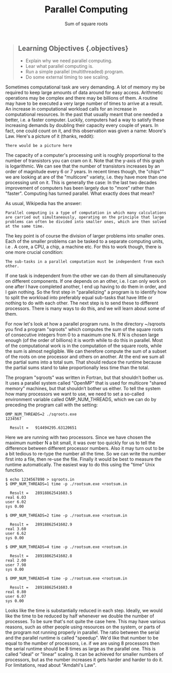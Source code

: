 ﻿---
layout: page
title: Parallel Computing
subtitle: Sum of square roots
minutes: 20
---
> ## Learning Objectives {.objectives}
>
> *   Explain why we need parallel computing.
> *   Lear what parallel computing is.
> *   Run a simple parallel (multithreaded) program.
> *   Do some external timing to see scaling.

Sometimes computational task are very demanding. A lot of memory my be required to keep large amounts of data around for easy access. Arithmetic operations may be complex and there may be billions of them. A routine may have to be executed a very large number of times to arrive at a result. An increase in computational workload calls for an increase in computational resources. In the past that usually meant that one needed a better, i.e. a faster computer. Luckily, computers had a way to satisfy these increasing demands by doubling their capacity every couple of years. In fact, one could count on it, and this observation was given a name: Moore's Law. Here's a picture of it (thanks, reddit):

~~~ {.python}
There would be a picture here
~~~

The capacity of a computer's processing unit is roughly proportional to the number of transistors you can cram on it. Note that the y-axis of this graph is logarithmic. We can see that the number of transistors increases by an order of magnitude every 6 or 7 years. In recent times though, the "chips"" we are looking at are of the "multicore" variety, i.e. they have more than one processing unit on it. This is generally the case: In the last two decades improvement of computers has been largely due to "more" rather than "faster". Computing has turned parallel. What exactly does that mean?


As usual, Wikipedia has the answer:


~~~ {.python}
Parallel computing is a type of computation in which many calculations are carried out simultaneously, operating on the principle that large problems can often be divided into smaller ones, which are then solved at the same time.
~~~

The key point is of course the division of larger problems into smaller ones. Each of the smaller problems can be tasked to a separate computing units, i.e . A core, a CPU, a chip, a machine etc. For this to work though, there is one more crucial condition:

~~~ {.output}
The sub-tasks in a parallel computation must be independent from each other.
~~~

If one task is independent from the other we can do them all simultaneously on different components. If one depends on an other, i.e. I can only work on one after I have completed another, I end up having to do them in order, and I gain nothing. So the first step in "parallelizing" a program is to identify how to split the workload into preferably equal sub-tasks that have little or nothing to do with each other. The next step is to send these to different processors. There is many ways to do this, and we will learn about some of them.

For now let's look at how a parallel program runs. In the directory ~/sqroots you find a program "sqroots" which computes the sum of the square roots of consecutive integers from 0 to a maximum one N. If N is chosen large enough (of the order of billions) it is worth while to do this in parallel. Most of the computational work is in the computation of the square roots, while the sum is almost negligible. We can therefore compute the sum of a subset of the roots on one processor and others on another. At the end we sum all the partial sums into a total sum. That should reduce the runtime because the partial sums stand to take proportionally less time than the total.

The program "sqroots" was written in Fortran, but that shouldn’t bother us. It uses a parallel system called "OpenMP" that is used for multicore "shared memory" machines, but that shouldn’t bother us either. To tell the system how many processors we want to use, we need to set a so-called environment variable called OMP_NUM_THREADS, which we can do by preceding the program call with the setting:

~~~ {.python}
OMP_NUM_THREADS=2 ./sqroots.exe
1234567
~~~
~~~ {.output}
  Result =   914494295.63120651
~~~

Here we are running with two processors. Since we have chosen the maximum number N a bit small, it was over too quickly for us to tell the difference between different processor numbers. Also it may turn out to be a bit tedious to re-type the number all the time. So we can write the number first into a file, then re-use the file. Finally it would be best to measure the runtime automatically. The easiest way to do this using the "time" Unix function.

~~~ {.python}
$ echo 1234567890 > sqroots.in
$ OMP_NUM_THREADS=1 time -p ./rootsum.exe <rootsum.in
~~~
~~~ {.output}
  Result =   28918862541603.5
real 6.03
user 6.02
sys 0.00
~~~
~~~ {.python}
$ OMP_NUM_THREADS=2 time -p ./rootsum.exe <rootsum.in
~~~
~~~ {.output}
  Result =   28918862541602.9
real 3.60
user 6.62
sys 0.00
~~~
~~~ {.python}
$ OMP_NUM_THREADS=4 time -p ./rootsum.exe <rootsum.in
~~~
~~~ {.output}
  Result =   28918862541602.8
real 2.00
user 7.98
sys 0.00
~~~
~~~ {.python}
$ OMP_NUM_THREADS=8 time -p ./rootsum.exe <rootsum.in
~~~
~~~ {.output}
  Result =   28918862541603.0
real 0.80
user 6.07
sys 0.00
~~~

Looks like the time is substantially reduced in each step. Ideally, we would like the time to be reduced by half whenever we double the number of processes. To be sure that's not quite the case here. This may have various reasons, such as other people using resources on the system, or parts of the program not running properly in parallel. The ratio between the serial and the parallel runtime is called "speedup". We'd like that number to be equal to the number of processors, i.e. if we are using 8 processors then the serial runtime should be 8 times as large as the parallel one. This is called "ideal" or "linear" scaling. It can be achieved for smaller numbers of processors, but as the number increases it gets harder and harder to do it. For limitations, read about "Amdahl's Law".